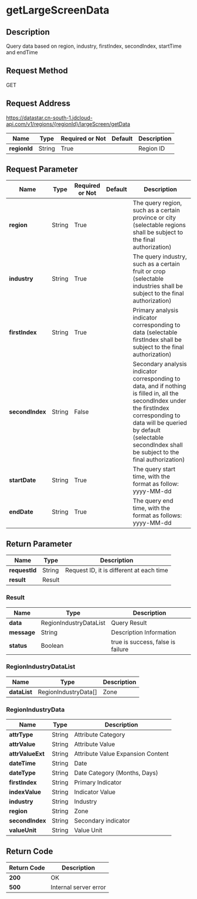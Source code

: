 # getLargeScreenData


## Description
Query data based on region, industry, firstIndex, secondIndex, startTime and endTime

## Request Method
GET

## Request Address
https://datastar.cn-south-1.jdcloud-api.com/v1/regions/{regionId}/largeScreen/getData

|Name|Type|Required or Not|Default|Description|
|---|---|---|---|---|
|**regionId**|String|True| |Region ID|

## Request Parameter
|Name|Type|Required or Not|Default|Description|
|---|---|---|---|---|
|**region**|String|True| |The query region, such as a certain province or city (selectable regions shall be subject to the final authorization)|
|**industry**|String|True| |The query industry, such as a certain fruit or crop (selectable industries shall be subject to the final authorization)|
|**firstIndex**|String|True| |Primary analysis indicator corresponding to data (selectable firstIndex shall be subject to the final authorization)|
|**secondIndex**|String|False| |Secondary analysis indicator corresponding to data, and if nothing is filled in, all the secondIndex under the firstIndex corresponding to data will be queried by default (selectable secondIndex shall be subject to the final authorization)|
|**startDate**|String|True| |The query start time, with the format as follow: yyyy-MM-dd|
|**endDate**|String|True| |The query end time, with the format as follows: yyyy-MM-dd|

## Return Parameter
|Name|Type|Description|
|---|---|---|
|**requestId**|String|Request ID, it is different at each time|
|**result**|Result| |

### Result
|Name|Type|Description|
|---|---|---|
|**data**|RegionIndustryDataList|Query Result|
|**message**|String|Description Information|
|**status**|Boolean|true is success, false is failure|
### RegionIndustryDataList
|Name|Type|Description|
|---|---|---|
|**dataList**|RegionIndustryData[]|Zone|
### RegionIndustryData
|Name|Type|Description|
|---|---|---|
|**attrType**|String|Attribute Category|
|**attrValue**|String|Attribute Value|
|**attrValueExt**|String|Attribute Value Expansion Content|
|**dateTime**|String|Date|
|**dateType**|String|Date Category (Months, Days)|
|**firstIndex**|String|Primary Indicator|
|**indexValue**|String|Indicator Value|
|**industry**|String|Industry|
|**region**|String|Zone|
|**secondIndex**|String|Secondary indicator|
|**valueUnit**|String|Value Unit|

## Return Code
|Return Code|Description|
|---|---|
|**200**|OK|
|**500**|Internal server error|
